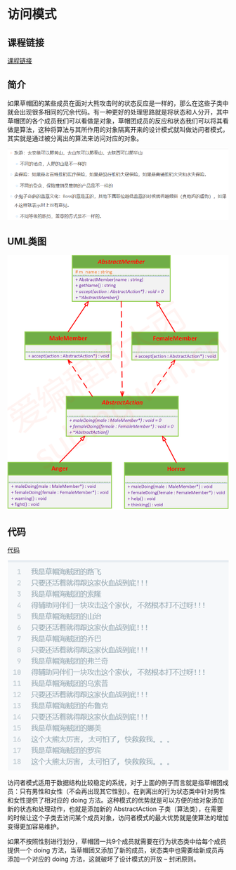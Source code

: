 # 访问模式

## 课程链接

[课程链接](https://subingwen.cn/design-patterns/visitor/)

## 简介

如果草帽团的某些成员在面对大熊攻击时的状态反应是一样的，那么在这些子类中就会出现很多相同的冗余代码。有一种更好的处理思路就是将状态和人分开，其中草帽团的各个成员我们可以看做是对象，草帽团成员的反应和状态我们可以将其看做是算法，这种将算法与其所作用的对象隔离开来的设计模式就叫做访问者模式，其实就是通过被分离出的算法来访问对应的对象。

![例子](image.png)

## UML类图

![UML类图](image-20220929001027923.png)

## 代码

[代码](./sample.cpp)

![输出](image-1.png)

访问者模式适用于数据结构比较稳定的系统，对于上面的例子而言就是指草帽团成员：只有男性和女性（不会再出现其它性别）。在剥离出的行为状态类中针对男性和女性提供了相对应的 doing 方法。这种模式的优势就是可以方便的给对象添加新的状态和处理动作，也就是添加新的 AbstractAction 子类（算法类），在需要的时候让这个子类去访问某个成员对象，访问者模式的最大优势就是使算法的增加变得更加容易维护。

如果不按照性别进行划分，草帽团一共9个成员就需要在行为状态类中给每个成员提供一个 doing 方法，当草帽团又添加了新的成员，状态类中也需要给新成员再添加一个对应的 doing 方法，这就破坏了设计模式的开放 – 封闭原则。
